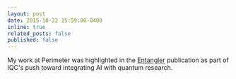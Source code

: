 ```yaml
---
layout: post
date: 2015-10-22 15:59:00-0400
inline: true
related_posts: false
published: false
---
```


My work at Perimeter was highlighted in the [Entangler](https://uwaterloo.ca/entangler/winter-2021/recent-research/machine-learning-empower-quantum-information-processing)
publication as part of IQC's push toward integrating AI with quantum research.

